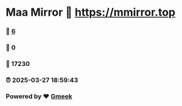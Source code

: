 # Maa Mirror :link: https://mmirror.top 
### :page_facing_up: [6](https://mmirror.top/tag.html) 
### :speech_balloon: 0 
### :hibiscus: 17230 
### :alarm_clock: 2025-03-27 18:59:43 
### Powered by :heart: [Gmeek](https://github.com/Meekdai/Gmeek)
